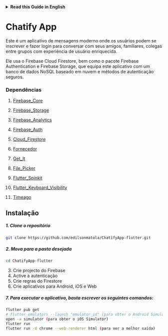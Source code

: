 <details>
<summary>
<strong> Read this Guide in English </strong>
</summary>
    <ul>
        <li><a href="./README.md"> English </a></li>
    </ul>

</details>

# Chatify App

Este é um aplicativo de mensagens moderno onde os usuários podem se inscrever e fazer login para conversar com seus amigos, familiares, colegas entre grupos com experiência de usuário enriquecida.

Ele usa o Firebase Cloud Firestore, bem como o pacote Firebase Authentication e Firebase Storage, que equipa este aplicativo com um banco de dados NoSQL baseado em nuvem e métodos de autenticação seguros.

### Dependências

1. [Firebase_Core](https://pub.dev/packages/firebase_core)

1. [Firebase_Storage](https://pub.dev/packages/firebase_storage)

1. [Firebase_Analytics](https://pub.dev/packages/firebase_analytics)

1. [Firebase_Auth](https://pub.dev/packages/firebase_auth)

1. [Cloud_Firestore](https://pub.dev/packages/cloud_firestore)

1. [Fornecedor](https://pub.dev/packages/provider)

1. [Get_It](https://pub.dev/packages/get_it)

1. [File_Picker](https://pub.dev/packages/file_picker)

1. [Flutter_Spinkit](https://pub.dev/packages/flutter_spinkit)

1. [Flutter_Keyboard_Visibility](https://pub.dev/packages/flutter_keyboard_visibility)

1. [Timeago](https://pub.dev/packages/timeago)

## Instalação

##### 1. Clone o repositório

```bash
git clone https://github.com/edilsonmatola/ChatifyApp-flutter.git
```

##### 2. Mova para a pasta desejada

```bash
cd ChatifyApp-flutter
```

3. Crie projecto do Firebase
4. Active a autenticação
5. Crie regras do Firestore
6. Crie aplicativos para Android, iOS e Web

##### 7. Para executar o aplicativo, basta escrever os seguintes comandos:

```bash
flutter pub get
# flutter emulators --launch "emulator_id" (para obter o Android Simulator)
open -a simulator (para obter o iOS Simulator)
flutter run
flutter run -d chrome --web-renderer html (para ver a melhor saída)
```
